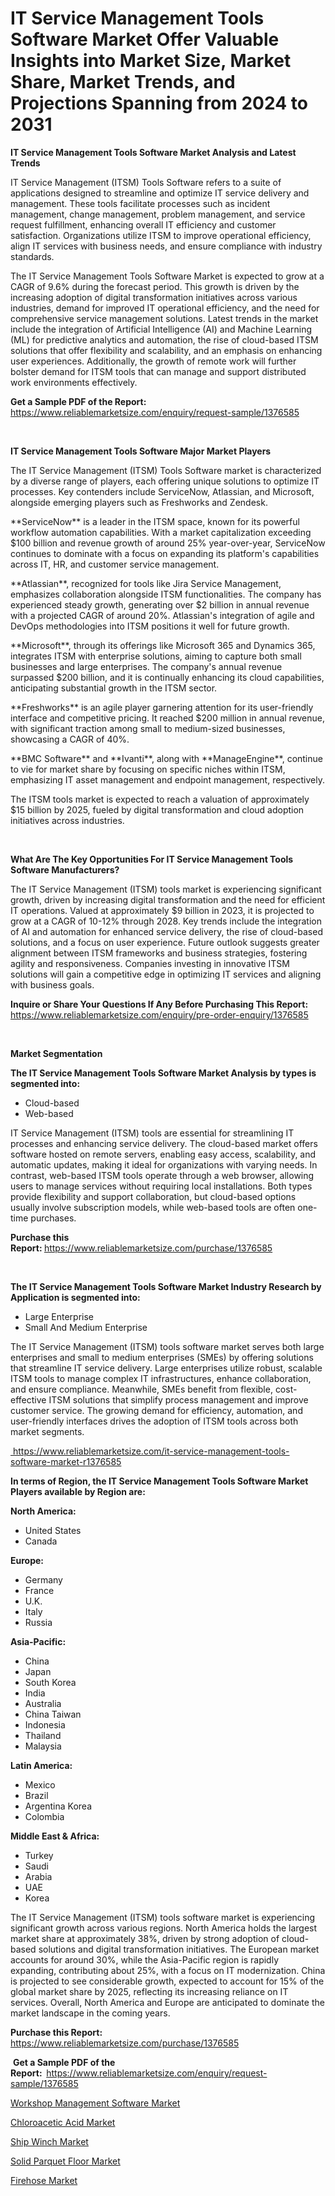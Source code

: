 <p><h1>IT Service Management Tools Software Market Offer Valuable Insights into Market Size, Market Share, Market Trends, and Projections Spanning from 2024 to 2031</h1></p><p><strong>IT Service Management Tools Software Market Analysis and Latest Trends</strong></p>
<p><p>IT Service Management (ITSM) Tools Software refers to a suite of applications designed to streamline and optimize IT service delivery and management. These tools facilitate processes such as incident management, change management, problem management, and service request fulfillment, enhancing overall IT efficiency and customer satisfaction. Organizations utilize ITSM to improve operational efficiency, align IT services with business needs, and ensure compliance with industry standards.</p><p>The IT Service Management Tools Software Market is expected to grow at a CAGR of 9.6% during the forecast period. This growth is driven by the increasing adoption of digital transformation initiatives across various industries, demand for improved IT operational efficiency, and the need for comprehensive service management solutions. Latest trends in the market include the integration of Artificial Intelligence (AI) and Machine Learning (ML) for predictive analytics and automation, the rise of cloud-based ITSM solutions that offer flexibility and scalability, and an emphasis on enhancing user experiences. Additionally, the growth of remote work will further bolster demand for ITSM tools that can manage and support distributed work environments effectively.</p></p>
<p><strong>Get a Sample PDF of the Report:&nbsp;</strong> <a href="https://www.reliablemarketsize.com/enquiry/request-sample/1376585?utm_campaign=1261&utm_medium=2&utm_source=Github&utm_content=ia&utm_term=23102024&utm_id=it-service-management-tools-software">https://www.reliablemarketsize.com/enquiry/request-sample/1376585</a></p>
<p>&nbsp;</p>
<p><strong>IT Service Management Tools Software Major Market Players</strong></p>
<p><p>The IT Service Management (ITSM) Tools Software market is characterized by a diverse range of players, each offering unique solutions to optimize IT processes. Key contenders include ServiceNow, Atlassian, and Microsoft, alongside emerging players such as Freshworks and Zendesk.</p><p>**ServiceNow** is a leader in the ITSM space, known for its powerful workflow automation capabilities. With a market capitalization exceeding $100 billion and revenue growth of around 25% year-over-year, ServiceNow continues to dominate with a focus on expanding its platform's capabilities across IT, HR, and customer service management.</p><p>**Atlassian**, recognized for tools like Jira Service Management, emphasizes collaboration alongside ITSM functionalities. The company has experienced steady growth, generating over $2 billion in annual revenue with a projected CAGR of around 20%. Atlassian's integration of agile and DevOps methodologies into ITSM positions it well for future growth.</p><p>**Microsoft**, through its offerings like Microsoft 365 and Dynamics 365, integrates ITSM with enterprise solutions, aiming to capture both small businesses and large enterprises. The company's annual revenue surpassed $200 billion, and it is continually enhancing its cloud capabilities, anticipating substantial growth in the ITSM sector.</p><p>**Freshworks** is an agile player garnering attention for its user-friendly interface and competitive pricing. It reached $200 million in annual revenue, with significant traction among small to medium-sized businesses, showcasing a CAGR of 40%. </p><p>**BMC Software** and **Ivanti**, along with **ManageEngine**, continue to vie for market share by focusing on specific niches within ITSM, emphasizing IT asset management and endpoint management, respectively. </p><p>The ITSM tools market is expected to reach a valuation of approximately $15 billion by 2025, fueled by digital transformation and cloud adoption initiatives across industries.</p></p>
<p>&nbsp;</p>
<p><strong>What Are The Key Opportunities For IT Service Management Tools Software Manufacturers?</strong></p>
<p><p>The IT Service Management (ITSM) tools market is experiencing significant growth, driven by increasing digital transformation and the need for efficient IT operations. Valued at approximately $9 billion in 2023, it is projected to grow at a CAGR of 10-12% through 2028. Key trends include the integration of AI and automation for enhanced service delivery, the rise of cloud-based solutions, and a focus on user experience. Future outlook suggests greater alignment between ITSM frameworks and business strategies, fostering agility and responsiveness. Companies investing in innovative ITSM solutions will gain a competitive edge in optimizing IT services and aligning with business goals.</p></p>
<p><strong>Inquire or Share Your Questions If Any Before Purchasing This Report:</strong> <a href="https://www.reliablemarketsize.com/enquiry/pre-order-enquiry/1376585?utm_campaign=1261&utm_medium=2&utm_source=Github&utm_content=ia&utm_term=23102024&utm_id=it-service-management-tools-software">https://www.reliablemarketsize.com/enquiry/pre-order-enquiry/1376585</a></p>
<p>&nbsp;</p>
<p><strong>Market Segmentation</strong></p>
<p><strong>The IT Service Management Tools Software Market Analysis by types is segmented into:</strong></p>
<p><ul><li>Cloud-based</li><li>Web-based</li></ul></p>
<p><p>IT Service Management (ITSM) tools are essential for streamlining IT processes and enhancing service delivery. The cloud-based market offers software hosted on remote servers, enabling easy access, scalability, and automatic updates, making it ideal for organizations with varying needs. In contrast, web-based ITSM tools operate through a web browser, allowing users to manage services without requiring local installations. Both types provide flexibility and support collaboration, but cloud-based options usually involve subscription models, while web-based tools are often one-time purchases.</p></p>
<p><strong>Purchase this Report:&nbsp;</strong><a href="https://www.reliablemarketsize.com/purchase/1376585?utm_campaign=1261&utm_medium=2&utm_source=Github&utm_content=ia&utm_term=23102024&utm_id=it-service-management-tools-software">https://www.reliablemarketsize.com/purchase/1376585</a></p>
<p>&nbsp;</p>
<p><strong>The IT Service Management Tools Software Market Industry Research by Application is segmented into:</strong></p>
<p><ul><li>Large Enterprise</li><li>Small And Medium Enterprise</li></ul></p>
<p><p>The IT Service Management (ITSM) tools software market serves both large enterprises and small to medium enterprises (SMEs) by offering solutions that streamline IT service delivery. Large enterprises utilize robust, scalable ITSM tools to manage complex IT infrastructures, enhance collaboration, and ensure compliance. Meanwhile, SMEs benefit from flexible, cost-effective ITSM solutions that simplify process management and improve customer service. The growing demand for efficiency, automation, and user-friendly interfaces drives the adoption of ITSM tools across both market segments.</p></p>
<p><a href="https://www.reliablemarketsize.com/it-service-management-tools-software-market-r1376585?utm_campaign=1261&utm_medium=2&utm_source=Github&utm_content=ia&utm_term=23102024&utm_id=it-service-management-tools-software">&nbsp;https://www.reliablemarketsize.com/it-service-management-tools-software-market-r1376585</a></p>
<p><strong>In terms of Region, the IT Service Management Tools Software Market Players available by Region are:</strong></p>
<p>
    <p> <strong> North America: </strong>
        <ul>
            <li>United States</li>
            <li>Canada</li>
        </ul>
        </p> 
    <p> <strong> Europe: </strong>
        <ul>
            <li>Germany</li>
            <li>France</li>
            <li>U.K.</li>
            <li>Italy</li>
            <li>Russia</li>
        </ul>
        </p> 
    <p> <strong> Asia-Pacific: </strong>
        <ul>
            <li>China</li>
            <li>Japan</li>
            <li>South Korea</li>
            <li>India</li>
            <li>Australia</li>
            <li>China Taiwan</li>
            <li>Indonesia</li>
            <li>Thailand</li>
            <li>Malaysia</li>
        </ul>
        </p> 
    <p> <strong> Latin America: </strong>
        <ul>
            <li>Mexico</li>
            <li>Brazil</li>
            <li>Argentina Korea</li>
            <li>Colombia</li>
        </ul>
        </p> 
    <p> <strong> Middle East & Africa: </strong>
        <ul>
            <li>Turkey</li>
            <li>Saudi</li>
            <li>Arabia</li>
            <li>UAE</li>
            <li>Korea</li>
        </ul>
    </p>
    </p>
<p><p>The IT Service Management (ITSM) tools software market is experiencing significant growth across various regions. North America holds the largest market share at approximately 38%, driven by strong adoption of cloud-based solutions and digital transformation initiatives. The European market accounts for around 30%, while the Asia-Pacific region is rapidly expanding, contributing about 25%, with a focus on IT modernization. China is projected to see considerable growth, expected to account for 15% of the global market share by 2025, reflecting its increasing reliance on IT services. Overall, North America and Europe are anticipated to dominate the market landscape in the coming years.</p></p>
<p><strong>Purchase this Report: </strong><a href="https://www.reliablemarketsize.com/purchase/1376585?utm_campaign=1261&utm_medium=2&utm_source=Github&utm_content=ia&utm_term=23102024&utm_id=it-service-management-tools-software">https://www.reliablemarketsize.com/purchase/1376585</a></p>
<p>&nbsp;<strong>Get a Sample PDF of the Report:&nbsp;&nbsp;</strong><a href="https://www.reliablemarketsize.com/enquiry/request-sample/1376585?utm_campaign=1261&utm_medium=2&utm_source=Github&utm_content=ia&utm_term=23102024&utm_id=it-service-management-tools-software">https://www.reliablemarketsize.com/enquiry/request-sample/1376585</a></p>
<p><strong></strong></p>
<p><p><a href="https://www.linkedin.com/pulse/key-drivers-workshop-management-software-market-trends-future-dq8oc?utm_campaign=1261&utm_medium=2&utm_source=Github&utm_content=ia&utm_term=23102024&utm_id=it-service-management-tools-software">Workshop Management Software Market</a></p><p><a href="https://www.linkedin.com/pulse/investment-opportunities-chloroacetic-acid-sector-risk-analysis-abk8e?utm_campaign=1261&utm_medium=2&utm_source=Github&utm_content=ia&utm_term=23102024&utm_id=it-service-management-tools-software">Chloroacetic Acid Market</a></p><p><a href="https://issuu.com/reportprime-2/docs/ship-winch-market-size-2030.pptx_70bd638174ba9f?utm_campaign=1261&utm_medium=2&utm_source=Github&utm_content=ia&utm_term=23102024&utm_id=it-service-management-tools-software">Ship Winch Market</a></p><p><a href="https://github.com/pizolina/Market-Research-Report-List-6/blob/main/solid-parquet-floor-market.md?utm_campaign=1261&utm_medium=2&utm_source=Github&utm_content=ia&utm_term=23102024&utm_id=it-service-management-tools-software">Solid Parquet Floor Market</a></p><p><a href="https://issuu.com/reportprime-2/docs/firehose-market-size-2030.pptx_e590eb4ca4daec?utm_campaign=1261&utm_medium=2&utm_source=Github&utm_content=ia&utm_term=23102024&utm_id=it-service-management-tools-software">Firehose Market</a></p></p>